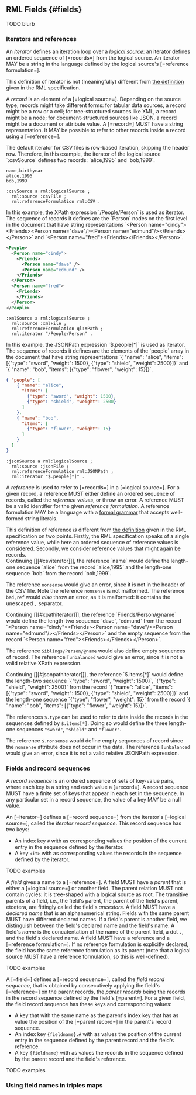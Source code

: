 ## RML Fields {#fields}

TODO blurb

### Iterators and references

An <dfn>iterator</dfn> defines an iteration loop over a <dfn>[logical source](https://rml.io/specs/rml/#logical-source)</dfn>: an iterator defines an ordered sequence of [=records=] from the logical source. An iterator MAY be a string in the language defined by the logical source's [=reference formulation=].

<aside class=note>
This definition of iterator is not (meaningfully) different from <a href=https://rml.io/specs/rml/#iterator>the definition</a> given in the RML specification.
</aside>

A <dfn>record</dfn> is an element of a [=logical source=]. Depending on the source type, records might take different forms: for tabular data sources, a record might be a row or a cell; for tree-structured sources like XML, a record might be a node; for document-structured sources like JSON, a record might be a document or attribute value. A [=record=] MUST have a string representation. It MAY be possible to refer to other records inside a record using a [=reference=].

<aside class=example id=csviterator>
The default iterator for CSV files is row-based iteration, skipping the header row. Therefore, in this example, the iterator of the logical source `:csvSource` defines two records: `alice,1995` and `bob,1999`.

<aside class="ex-input">

```csv
name,birthyear
alice,1995
bob,1999
```

</aside>

<aside class=ex-mapping>

```turtle
:csvSource a rml:logicalSource ;
  rml:source :csvFile ;
  rml:referenceFormulation rml:CSV .
```
</aside>

</aside>

<aside class=example id=xpathiterator>
In this example, the XPath expression `/People/Person` is used as iterator. The sequence of records it defines are the `Person` nodes on the first level in the document that have string representations `&lt;Person name="cindy">&lt;Friends>&lt;Person name="dave"/>&lt;Person name="edmund"/>&lt;/Friends>&lt;/Person>` and `&lt;Person name="fred">&lt;Friends>&lt;/Friends>&lt;/Person>`.

<aside class="ex-input">

```xml
<People>
  <Person name="cindy">
    <Friends>
      <Person name="dave" />
      <Person name="edmund" />
    </Friends>
  </Person>
  <Person name="fred">
    <Friends>
    </Friends>
  </Person>
</People>
```

</aside>

<aside class=ex-mapping>

```turtle
:xmlSource a rml:logicalSource ;
  rml:source :xmlFile ;
  rml:referenceFormulation ql:XPath ;
  rml:iterator "/People/Person" .
```

</aside>

</aside>

<aside class=example id=jsonpathiterator>
In this example, the JSONPath expression `$.people[*]` is used as iterator. The sequence of records it defines are the elements of the `people` array in the document that have string representations `{ "name": "alice", "items": [{"type": "sword", "weight": 1500}, {"type": "shield", "weight": 2500}]}` and `{ "name": "bob", "items": [{"type": "flower", "weight": 15}]}`.

<aside class=ex-input>

```json
{ "people": [
    { "name": "alice", 
      "items": [
        {"type": "sword", "weight": 1500},
        {"type": "shield", "weight": 2500}
      ]
    },
    { "name": "bob", 
      "items": [
        {"type": "flower", "weight": 15}
      ]
    }
  ]
}
```

</aside>

<aside class=ex-mapping>

```turtle
:jsonSource a rml:logicalSource ;
  rml:source :jsonFile ;
  rml:referenceFormulation rml:JSONPath ;
  rml:iterator "$.people[*]" .
```

</aside>

</aside>

A <dfn>reference</dfn> is used to refer to [=records=] in a [=logical source=]. For a given record, a reference MUST either define an ordered sequence of records, called the <dfn>reference values</dfn>, or throw an error. A reference MUST be a valid identifier for the given <dfn>reference formulation</dfn>. A reference formulation MAY be a language with a [formal grammar](https://en.wikipedia.org/wiki/Formal_grammar) that accepts well-formed string literals.

<aside class=note>
This definition of reference <i>is</i> different from <a href=https://rml.io/specs/rml/#iterator>the definition</a> given in the RML specification on two points. Firstly, the RML specification speaks of a single reference value, while here an ordered sequence of reference values is considered. Secondly, we consider reference values that might again be records.
</aside>

<aside class=example id=csvreference>
Continuing [[[#csviterator]]], the reference `name` would define the length-one sequence `alice` from the record `alice,1995` and the length-one sequence `bob` from the record `bob,1999`.

The reference `nonsense` would give an error, since it is not in the header of the CSV file. Note the reference `nonsense` is not malformed. The reference `bad,ref` would *also* throw an error, as it is malformed: it contains the unescaped `,` separator.
</aside>

<aside class=example id=xpathreference>
Continuing [[[#xpathiterator]]], the reference `Friends/Person/@name` would define the length-two sequence `dave`, `edmund` from the record `&lt;Person name="cindy">&lt;Friends>&lt;Person name="dave"/>&lt;Person name="edmund"/>&lt;/Friends>&lt;/Person>` and the empty sequence from the record `&lt;Person name="fred">&lt;Friends>&lt;/Friends>&lt;/Person>`.

The reference `Siblings/Person/@name` would also define empty sequences of record. The reference `[unbalanced` would give an error, since it is not a valid relative XPath expression.
</aside>

<aside class=example id=jsonpathreference>
Continuing [[[#jsonpathiterator]]], the reference `$.items[*]` would define the length-two sequence `{"type": "sword", "weight": 1500}`, `{"type": "shield", "weight": 2500}` from the record `{ "name": "alice", "items": [{"type": "sword", "weight": 1500}, {"type": "shield", "weight": 2500}]}` and the length-one sequence `{"type": "flower", "weight": 15}` from the record `{ "name": "bob", "items": [{"type": "flower", "weight": 15}]}`.

The references `$.type` can be used to refer to data inside the records in the sequences defined by `$.items[*]`. Doing so would define the three length-one sequences `"sword"`, `"shield"` and `"flower"`.

The reference `$.nonsense` would define empty sequences of record since the `nonsense` attribute does not occur in the data. The reference `[unbalanced` would give an error, since it is not a valid relative JSONPath expression.
</aside>

### Fields and record sequences

A <dfn>record sequence</dfn> is an ordered sequence of sets of key-value pairs, where each key is a string and each value a [=record=]. A record sequence MUST have a finite set of keys that appear in each set in the sequence. In any particular set in a record sequence, the value of a key MAY be a null value. 

An [=iterator=] defines a [=record sequence=] from the iterator's [=logical source=], called the <dfn>iterator record sequence</dfn>. This record sequence has two keys:

- An index key `#` with as corresponding values the position of the current entry in the sequence defined by the iterator.
- A key `<it>` with as corresponding values the records in the sequence defined by the iterator.

TODO examples

A <dfn>field</dfn> gives a name to a [=reference=]. A field MUST have a <dfn data-lt="field-parent">parent</dfn> that is either a [=logical source=] or another field. The parent relation MUST not contain cycles: it is tree-shaped with a logical source as root. The transitive parents of a field, i.e., the field's parent, the parent of the field's parent, etcetera, are fittingly called the field's <dfn>ancestors</dfn>. A field MUST have a <dfn>declared name</dfn> that is an alphanumerical string. Fields with the same parent MUST have different declared names. If a field's parent is another field, we distinguish between the field's declared name and the field's name. A field's <dfn>name</dfn> is the concatentation of the name of the parent field, a dot `.`, and the field's declared name. A field MUST have a reference and a [=reference formulation=]. If no reference formulation is explicitly declared, the field has the same reference formulation as its parent (note that a logical source MUST have a reference formulation, so this is well-defined).

TODO examples

A [=field=] defines a [=record sequence=], called the <dfn>field record sequence</dfn>, that is obtained by consecutively applying the field's [=reference=] on the parent records, the <dfn>parent records</dfn> being the records in the record sequence defined by the field's [=parent=]. For a given field, the field record sequence has these keys and corresponding values:

- A key that with the same name as the parent's index key that has as value the position of the [=parent record=] in the parent's record sequence.
- An index key `{fieldname}.#` with as values the position of the current entry in the sequence defined by the parent record and the field's reference.
- A key `{fieldname}` with as values the records in the sequence defined by the parent record and the field's reference.

TODO examples

### Using field names in triples maps 